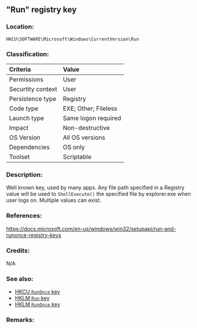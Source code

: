 ## "Run" registry key


### Location:
`HKCU\SOFTWARE\Microsoft\Windows\CurrentVersion\Run`


### Classification:

| Criteria | Value |
|:--- |:---|
| Permissions | User |
| Securtity context | User |
| Persistence type | Registry |
| Code type | EXE; Other; Fileless |
| Launch type | Same logon required |
| Impact | Non-destructive |
| OS Version | All OS versions |
| Dependencies | OS only |
| Toolset | Scriptable |


### Description:
Well known key, used by many apps. Any file path specified in a Registry value will be used to `ShellExecute()` the specified file by explorer.exe when user logs on. Multiple values can exist.


### References:
<https://docs.microsoft.com/en-us/windows/win32/setupapi/run-and-runonce-registry-keys>


### Credits:
N/A


### See also:
- [HKCU `RunOnce` key](Data/runonce.html)
- [HKLM `Run` key](Data/hklmrun.html)
- [HKLM `RunOnce` key](Data/hklmrunonce.html) 


### Remarks:
